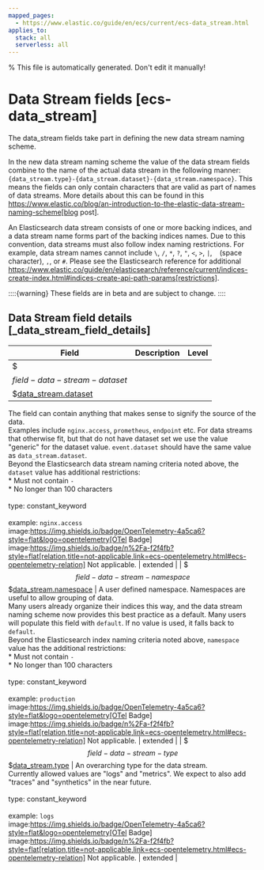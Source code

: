 ```yaml
---
mapped_pages:
  - https://www.elastic.co/guide/en/ecs/current/ecs-data_stream.html
applies_to:
  stack: all
  serverless: all
---
```

% This file is automatically generated. Don't edit it manually!

# Data Stream fields [ecs-data_stream]

The data_stream fields take part in defining the new data stream naming scheme.

In the new data stream naming scheme the value of the data stream fields combine to the name of the actual data stream in the following manner: `{data_stream.type}-{data_stream.dataset}-{data_stream.namespace}`. This means the fields can only contain characters that are valid as part of names of data streams. More details about this can be found in this https://www.elastic.co/blog/an-introduction-to-the-elastic-data-stream-naming-scheme[blog post].

An Elasticsearch data stream consists of one or more backing indices, and a data stream name forms part of the backing indices names. Due to this convention, data streams must also follow index naming restrictions. For example, data stream names cannot include `\`, `/`, `*`, `?`, `"`, `<`, `>`, `|`, ` ` (space character), `,`, or `#`. Please see the Elasticsearch reference for additional https://www.elastic.co/guide/en/elasticsearch/reference/current/indices-create-index.html#indices-create-api-path-params[restrictions].

::::{warning}
These fields are in beta and are subject to change.
::::

## Data Stream field details [_data_stream_field_details]

| Field | Description | Level |
| --- | --- | --- |
| $$$field-data-stream-dataset$$$[data_stream.dataset](#field-data-stream-dataset) |
The field can contain anything that makes sense to signify the source of the data.<br>Examples include `nginx.access`, `prometheus`, `endpoint` etc. For data streams that otherwise fit, but that do not have dataset set we use the value "generic" for the dataset value. `event.dataset` should have the same value as `data_stream.dataset`.<br>Beyond the Elasticsearch data stream naming criteria noted above, the `dataset` value has additional restrictions:<br>  * Must not contain `-`<br>  * No longer than 100 characters<br><br>type: constant_keyword<br><br>
example: `nginx.access`<br>image:https://img.shields.io/badge/OpenTelemetry-4a5ca6?style=flat&logo=opentelemetry[OTel Badge] image:https://img.shields.io/badge/n%2Fa-f2f4fb?style=flat[relation,title=not-applicable,link=ecs-opentelemetry.html#ecs-opentelemetry-relation] Not applicable. | extended |
| $$$field-data-stream-namespace$$$[data_stream.namespace](#field-data-stream-namespace) |
A user defined namespace. Namespaces are useful to allow grouping of data.<br>Many users already organize their indices this way, and the data stream naming scheme now provides this best practice as a default. Many users will populate this field with `default`. If no value is used, it falls back to `default`.<br>Beyond the Elasticsearch index naming criteria noted above, `namespace` value has the additional restrictions:<br>  * Must not contain `-`<br>  * No longer than 100 characters<br><br>type: constant_keyword<br><br>
example: `production`<br>image:https://img.shields.io/badge/OpenTelemetry-4a5ca6?style=flat&logo=opentelemetry[OTel Badge] image:https://img.shields.io/badge/n%2Fa-f2f4fb?style=flat[relation,title=not-applicable,link=ecs-opentelemetry.html#ecs-opentelemetry-relation] Not applicable. | extended |
| $$$field-data-stream-type$$$[data_stream.type](#field-data-stream-type) |
An overarching type for the data stream.<br>Currently allowed values are "logs" and "metrics". We expect to also add "traces" and "synthetics" in the near future.<br><br>type: constant_keyword<br><br>
example: `logs`<br>image:https://img.shields.io/badge/OpenTelemetry-4a5ca6?style=flat&logo=opentelemetry[OTel Badge] image:https://img.shields.io/badge/n%2Fa-f2f4fb?style=flat[relation,title=not-applicable,link=ecs-opentelemetry.html#ecs-opentelemetry-relation] Not applicable. | extended |


